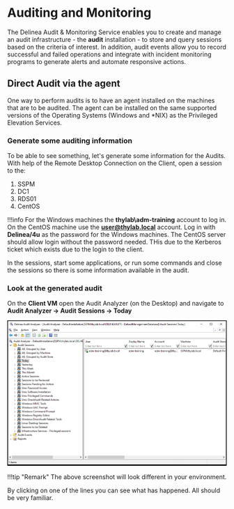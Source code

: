 # Auditing and Monitoring

The Delinea Audit & Monitoring Service enables you to create and manage an audit infrastructure - the **audit** installation - to store and query sessions based on the criteria of interest. In addition, audit events allow you to record successful and failed operations and integrate with incident monitoring programs to generate alerts and automate responsive actions.

## Direct Audit via the agent

One way to perform audits is to have an agent installed on the machines that are to be audited. The agent can be installed on the same supported versions of the Operating Systems (Windows and *NIX) as the Privileged Elevation Services.

### Generate some auditing information

To be able to see something, let's generate some information for the Audits. With help of the Remote Desktop Connection on the Client, open a session to the:

1. SSPM
2. DC1
3. RDS01
4. CentOS

!!!info
    For the Windows machines the **thylab\adm-training** account to log in. On the CentOS machine use the **user@thylab.local** account. Log in with **Delinea/4u** as the password for the Windows machines. The CentOS server should allow login without the password needed. THis due to the Kerberos ticket which exists due to the login to the client.

In the sessions, start some applications, or run some commands and close the sessions so there is some information available in the audit.

### Look at the generated audit

On the **Client VM** open the Audit Analyzer (on the Desktop) and navigate to **Audit Analyzer -> Audit Sessions -> Today**

![](../../images/lab0028.png)

!!!tip "Remark"
    The above screenshot will look different in your environment.

By clicking on one of the lines you can see what has happened. All should be very familiar.